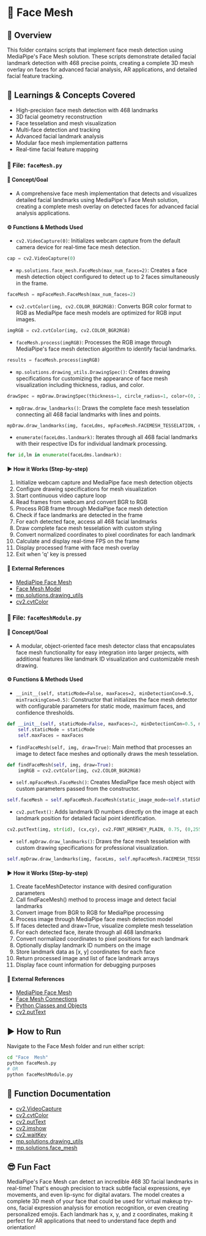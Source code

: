 # 📂 Face Mesh

## 🧠 Overview
This folder contains scripts that implement face mesh detection using MediaPipe's Face Mesh solution. These scripts demonstrate detailed facial landmark detection with 468 precise points, creating a complete 3D mesh overlay on faces for advanced facial analysis, AR applications, and detailed facial feature tracking.

## 📘 Learnings & Concepts Covered
- High-precision face mesh detection with 468 landmarks
- 3D facial geometry reconstruction
- Face tesselation and mesh visualization
- Multi-face detection and tracking
- Advanced facial landmark analysis
- Modular face mesh implementation patterns
- Real-time facial feature mapping

### 🎯 File: `faceMesh.py`
#### 📌 Concept/Goal
- A comprehensive face mesh implementation that detects and visualizes detailed facial landmarks using MediaPipe's Face Mesh solution, creating a complete mesh overlay on detected faces for advanced facial analysis applications.

#### ⚙️ Functions & Methods Used
- `cv2.VideoCapture(0)`: Initializes webcam capture from the default camera device for real-time face mesh detection.
```python
cap = cv2.VideoCapture(0)
```

- `mp.solutions.face_mesh.FaceMesh(max_num_faces=2)`: Creates a face mesh detection object configured to detect up to 2 faces simultaneously in the frame.
```python
faceMesh = mpFaceMesh.FaceMesh(max_num_faces=2)
```

- `cv2.cvtColor(img, cv2.COLOR_BGR2RGB)`: Converts BGR color format to RGB as MediaPipe face mesh models are optimized for RGB input images.
```python
imgRGB = cv2.cvtColor(img, cv2.COLOR_BGR2RGB)
```

- `faceMesh.process(imgRGB)`: Processes the RGB image through MediaPipe's face mesh detection algorithm to identify facial landmarks.
```python
results = faceMesh.process(imgRGB)
```

- `mp.solutions.drawing_utils.DrawingSpec()`: Creates drawing specifications for customizing the appearance of face mesh visualization including thickness, radius, and color.
```python
drawSpec = mpDraw.DrawingSpec(thickness=1, circle_radius=1, color=(0, 255, 0))
```

- `mpDraw.draw_landmarks()`: Draws the complete face mesh tesselation connecting all 468 facial landmarks with lines and points.
```python
mpDraw.draw_landmarks(img, faceLdms, mpFaceMesh.FACEMESH_TESSELATION, drawSpec, drawSpec)
```

- `enumerate(faceLdms.landmark)`: Iterates through all 468 facial landmarks with their respective IDs for individual landmark processing.
```python
for id,lm in enumerate(faceLdms.landmark):
```

#### ▶️ How it Works (Step-by-step)
1. Initialize webcam capture and MediaPipe face mesh detection objects
2. Configure drawing specifications for mesh visualization
3. Start continuous video capture loop
4. Read frames from webcam and convert BGR to RGB
5. Process RGB frame through MediaPipe face mesh detection
6. Check if face landmarks are detected in the frame
7. For each detected face, access all 468 facial landmarks
8. Draw complete face mesh tesselation with custom styling
9. Convert normalized coordinates to pixel coordinates for each landmark
10. Calculate and display real-time FPS on the frame
11. Display processed frame with face mesh overlay
12. Exit when 'q' key is pressed

#### 📄 External References
- [MediaPipe Face Mesh](https://google.github.io/mediapipe/solutions/face_mesh.html)
- [Face Mesh Model](https://google.github.io/mediapipe/solutions/face_mesh.html#face-landmark-model)
- [mp.solutions.drawing_utils](https://google.github.io/mediapipe/solutions/drawing_utils.html)
- [cv2.cvtColor](https://docs.opencv.org/master/d8/d01/group__imgproc__color__conversions.html)

### 🎯 File: `faceMeshModule.py`
#### 📌 Concept/Goal
- A modular, object-oriented face mesh detector class that encapsulates face mesh functionality for easy integration into larger projects, with additional features like landmark ID visualization and customizable mesh drawing.

#### ⚙️ Functions & Methods Used
- `__init__(self, staticMode=False, maxFaces=2, minDetectionCon=0.5, minTrackingCon=0.5)`: Constructor that initializes the face mesh detector with configurable parameters for static mode, maximum faces, and confidence thresholds.
```python
def __init__(self, staticMode=False, maxFaces=2, minDetectionCon=0.5, minTrackingCon=0.5):
    self.staticMode = staticMode
    self.maxFaces = maxFaces
```

- `findFaceMesh(self, img, draw=True)`: Main method that processes an image to detect face meshes and optionally draws the mesh tesselation.
```python
def findFaceMesh(self, img, draw=True):
    imgRGB = cv2.cvtColor(img, cv2.COLOR_BGR2RGB)
```

- `self.mpFaceMesh.FaceMesh()`: Creates MediaPipe face mesh object with custom parameters passed from the constructor.
```python
self.faceMesh = self.mpFaceMesh.FaceMesh(static_image_mode=self.staticMode, max_num_faces=self.maxFaces)
```

- `cv2.putText()`: Adds landmark ID numbers directly on the image at each landmark position for detailed facial point identification.
```python
cv2.putText(img, str(id), (cx,cy), cv2.FONT_HERSHEY_PLAIN, 0.75, (0,255,0), 1)
```

- `self.mpDraw.draw_landmarks()`: Draws the face mesh tesselation with custom drawing specifications for professional visualization.
```python
self.mpDraw.draw_landmarks(img, faceLms, self.mpFaceMesh.FACEMESH_TESSELATION, self.drawSpec, self.drawSpec)
```

#### ▶️ How it Works (Step-by-step)
1. Create faceMeshDetector instance with desired configuration parameters
2. Call findFaceMesh() method to process image and detect facial landmarks
3. Convert image from BGR to RGB for MediaPipe processing
4. Process image through MediaPipe face mesh detection model
5. If faces detected and draw=True, visualize complete mesh tesselation
6. For each detected face, iterate through all 468 landmarks
7. Convert normalized coordinates to pixel positions for each landmark
8. Optionally display landmark ID numbers on the image
9. Store landmark data as [x, y] coordinates for each face
10. Return processed image and list of face landmark arrays
11. Display face count information for debugging purposes

#### 📄 External References
- [MediaPipe Face Mesh](https://google.github.io/mediapipe/solutions/face_mesh.html)
- [Face Mesh Connections](https://google.github.io/mediapipe/solutions/face_mesh.html#face-landmark-model)
- [Python Classes and Objects](https://docs.python.org/3/tutorial/classes.html)
- [cv2.putText](https://docs.opencv.org/master/d6/d6e/group__imgproc__draw.html#ga5126f47f883d730f633d74f07456c576)

## ▶️ How to Run
Navigate to the Face Mesh folder and run either script:
```bash
cd "Face  Mesh"
python faceMesh.py
# OR
python faceMeshModule.py
```

## 📄 Function Documentation
- [cv2.VideoCapture](https://docs.opencv.org/master/d8/dfe/classcv_1_1VideoCapture.html)
- [cv2.cvtColor](https://docs.opencv.org/master/d8/d01/group__imgproc__color__conversions.html)
- [cv2.putText](https://docs.opencv.org/master/d6/d6e/group__imgproc__draw.html#ga5126f47f883d730f633d74f07456c576)
- [cv2.imshow](https://docs.opencv.org/master/d7/dfc/group__highgui.html)
- [cv2.waitKey](https://docs.opencv.org/master/d7/dfc/group__highgui.html)
- [mp.solutions.drawing_utils](https://google.github.io/mediapipe/solutions/drawing_utils.html)
- [mp.solutions.face_mesh](https://google.github.io/mediapipe/solutions/face_mesh.html)

## 😎 Fun Fact
MediaPipe's Face Mesh can detect an incredible 468 3D facial landmarks in real-time! That's enough precision to track subtle facial expressions, eye movements, and even lip-sync for digital avatars. The model creates a complete 3D mesh of your face that could be used for virtual makeup try-ons, facial expression analysis for emotion recognition, or even creating personalized emojis. Each landmark has x, y, and z coordinates, making it perfect for AR applications that need to understand face depth and orientation!
